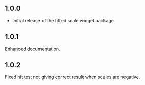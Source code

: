 ## 1.0.0

* Initial release of the fitted scale widget package.

## 1.0.1

Enhanced documentation.

## 1.0.2

Fixed hit test not giving correct result when scales are negative.
